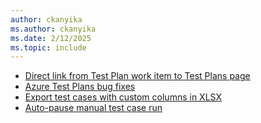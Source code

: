 ```yaml
---
author: ckanyika
ms.author: ckanyika
ms.date: 2/12/2025
ms.topic: include
---
```

 
- [Direct link from Test Plan work item to Test Plans page](#direct-link-from-test-plan-work-item-to-test-plans-page)
- [Azure Test Plans bug fixes](#azure-test-plans-bug-fixes)
- [Export test cases with custom columns in XLSX](#export-test-cases-with-custom-columns-in-xlsx)
- [Auto-pause manual test case run](#export-test-cases-with-custom-columns-in-xlsx)
